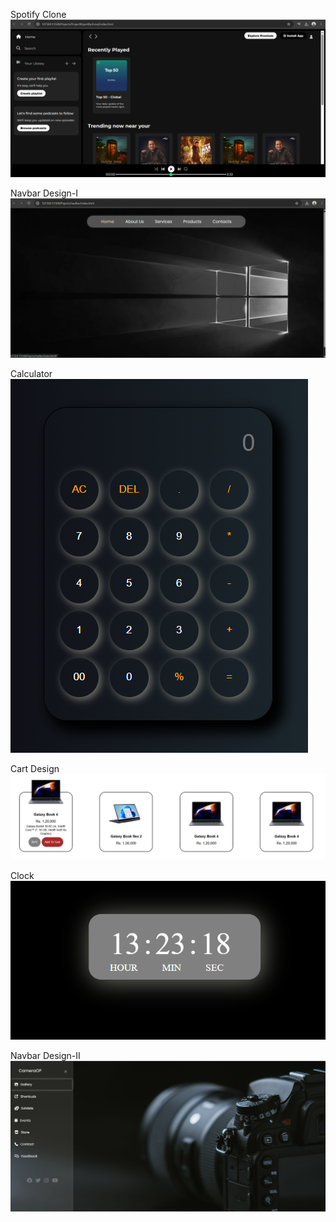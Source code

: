 
Spotify Clone
![image alt](https://github.com/Ronix-malla/Project/blob/5d1f8464cb92005f4c1fa2a3f8948d18c40249a9/Screenshot%202025-03-21%20131736.png)

Navbar Design-I 
![image alt](https://github.com/Ronix-malla/Project/blob/eb0abcd5fc31b559abb51fc627964f44b6b3bd74/Screenshot%202025-03-21%20133128.png)

Calculator
![image alt](https://github.com/Ronix-malla/Project/blob/f290f6949cea37b56c32b8c4d9ba51cb5b31c5c1/Screenshot%202025-03-21%20132224.png)

Cart Design
![image alt](https://github.com/Ronix-malla/Project/blob/63baf3a617da30c86f51ce48699b51c9b3a6790b/Screenshot%202025-03-21%20132257.png)

Clock
![image alt](https://github.com/Ronix-malla/Project/blob/18b55748e6304180a8fac86650250d6ba1ed3a56/Screenshot%202025-03-21%20132322.png)

Navbar Design-II
![image alt](https://github.com/Ronix-malla/Project/blob/18b55748e6304180a8fac86650250d6ba1ed3a56/Screenshot%202025-03-21%20132355.png)
